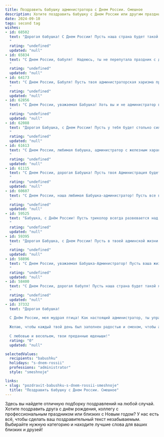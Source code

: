 ```yaml
---
title: Поздравить бабушку администратора с Днем России. Смешное
description: Хотите поздравить бабушку с Днем России или другим праздником? Наш ИИ создаст незабываемое поздравление, а вы обязательно выделитесь среди других.  
date: 2024-09-10
tags: second tag
wishes:
- id: 68502
  text: "Дорогая бабушка! С Днем России! Пусть наша страна будет такой же крепкой и стабильной, как ваш администраторский талант, и такой же уютной и гостеприимной, как ваш дом! 🤗🇷🇺
  "
  rating: "undefined"
  updated: "null"
- id: 65834
  text: "С Днем России, бабуля!  Надеюсь, ты не перепутала праздник с днем рождения Пушкина, ведь ты все-таки администратор, а не литератор! 😄
  "
  rating: "undefined"
  updated: "null"
- id: 64173
  text: "С Днем России, Бабуля! Пусть твоя администраторская харизма продолжает покорять всех вокруг, а россияне, подобно тебе, будут мудрыми, сильными и стойкими, как дубовый стол в вашей квартире! 😜
  "
  rating: "undefined"
  updated: "null"
- id: 62856
  text: "С Днем России, уважаемая Бабушка! Хоть вы и не администратор в прямом смысле слова, но держите в порядке всю нашу семью — это уже настоящий управленческий талант! 😜🎉
  "
  rating: "undefined"
  updated: "null"
- id: 62088
  text: "Дорогая Бабушка, с Днем России! Пусть у тебя будет столько сил, сколько у администратора после закрытия смены, и чтобы все вокруг тебя было таким же ярким, как праздничный салют! 😄🇷🇺
  "
  rating: "undefined"
  updated: "null"
- id: 61613
  text: "С Днем России, любимая бабушка, администратор с железным характером! Пусть твоя строгая, но справедливая рука всегда будет вершить порядок - не только в стране, но и в нашей семье! 😂
  "
  rating: "undefined"
  updated: "null"
- id: 61115
  text: "С Днем России, дорогая Бабушка! Пусть твоя Администрация будет полна порядка и дисциплины, а подчиненные - послушными и исполнительными (ну, почти как мы в детстве 😉).
  "
  rating: "undefined"
  updated: "null"
- id: 60607
  text: "С Днем России, наша любимая Бабушка-администратор! Пусть все ваши \"поставьте паспорта на стол\" звучат с такой же силой и уверенностью, как  \"Россия - вперёд!\"
  "
  rating: "undefined"
  updated: "null"
- id: 59525
  text: "Бабушка, с Днём России! Пусть триколор всегда развевается над твоей головой, а ты, как истинный администратор, управляешь своим домом с железной хваткой и без единого штрафа! 😉🎉
  "
  rating: "undefined"
  updated: "null"
- id: 59395
  text: "Дорогая Бабушка, с Днем России! Пусть в твоей админской жизни будет меньше \"синих экранов смерти\" и больше веселых праздников, как этот! 😄
  "
  rating: "undefined"
  updated: "null"
- id: 58896
  text: "С Днем России, уважаемая Бабушка-Администратор! Пусть ваша жизнь будет такой же стабильной и процветающей, как наша страна, а отпускные - такими же длинными, как очереди в поликлинике!
  "
  rating: "undefined"
  updated: "null"
- id: 58400
  text: "С Днем России, дорогая бабуля! Пусть наша страна будет такой же крепкой и стабильной, как твоя любовь к внукам, а твоя администраторская жилка поможет нам всем найти свое место в этой большой и красивой стране! 😂
  "
  rating: "undefined"
  updated: "null"
- id: 37332
  text: "Дорогая бабушка!
  
  С Днём России, моя мудрая птица! Как настоящий администратор, ты управляешь нашими жизнями с такой ловкостью, что даже файлы в компьютере позавидуют! Пусть твоя жизнь будет такой же яркой и разнообразной, как наш российский флаг: красный — от счастья, синий — от спокойствия, и белый — от всей той экологической чистоты, которую ты нам прививаешь!
  
  Желаю, чтобы каждый твой день был заполнен радостью и смехом, чтобы администратором твоего счастья был только хороший юмор, а не лишние заботы. Пусть рядом всегда будут верные помощники - твои внуки, готовые навести порядок в твоей жизни и создать уют!
  
  С любовью и весельем, твои преданные юденыши!"
  rating: "0"
  updated: "null"

selectedValues:
  recipients: "babushku"
  holidays: "s-dnem-rossii"
  professions: "administrator"
  style: "smeshnoje"

links:
- slug: "pozdravit-babushku-s-dnem-rossii-smeshnoje"
  title: "Поздравить бабушку с Днем России. Смешное"
---
```


Здесь вы найдете отличную подборку поздравлений на любой случай. 
Хотите поздравить друга с днём рождения, коллегу с профессиональным праздником или близких с Новым годом? У нас есть всё, чтобы сделать ваш поздравительный текст незабываемым. Выбирайте нужную категорию и находите лучшие слова для ваших близких и друзей!
